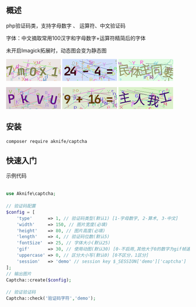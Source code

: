 ## 概述

php验证码类，支持字母数字 、 运算符、中文验证码 

字体：中文摘取常用100汉字和字母数字+运算符精简后的字体 

未开启Imagick拓展时，动态图会变为静态图

![demo](./images/1.gif)  ![demo](./images/2.gif) ![demo](./images/3.gif) 

![demo](./images/1.png)  ![demo](./images/2.png) ![demo](./images/3.png)


## 安装


```shell
composer require aknife/captcha
```

## 快速入门

示例代码

```php

use Aknife\captcha;

// 验证码配置
$config = [
    'type'      => 1, // 验证码类型(默认1) [1-字母数字, 2-算术, 3-中文]
    'width'     => 150, // 图片宽度(必填)
    'height'    => 80, // 图片高度(必填)
    'length'    => 4, // 验证码位数(默认5)
    'fontSize'  => 25, // 字体大小(默认25)
    'gif'       => 30, // 使用动图(默认30) [0-不启用,其他大于0的数字为gif帧速度]
    'uppercase' => 0, // 区分大小写(默认0) [0不区分，1区分]
    'session'   => 'demo' // session key $_SESSION['demo']['captcha']
];
// 输出图片
Captcha::create($config);

// 验证验证码
Captcha::check('验证码字符','demo');

```
